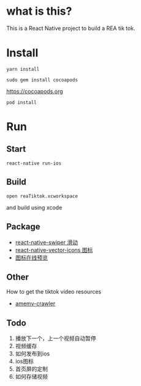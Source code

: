 # what is this?
This is a React Native project to build a REA tik tok.

# Install
```
yarn install
```

```
sudo gem install cocoapods
```
https://cocoapods.org

```
pod install
```

# Run

## Start
```
react-native run-ios
```

## Build
```
open reaTiktok.xcworkspace
```

and build using xcode

## Package

- [react-native-swiper 滑动](https://github.com/leecade/react-native-swiper)
- [react-native-vector-icons 图标](https://github.com/oblador/react-native-vector-icons#iconbutton-component)
- [图标在线预览](https://oblador.github.io/react-native-vector-icons/)

## Other
How to get the tiktok video resources

- [amemv-crawler](https://github.com/loadchange/amemv-crawler)

## Todo
1. 播放下一个，上一个视频自动暂停
2. 视频缓存
3. 如何发布到ios
4. ios图标
5. 首页屏的定制
6. 如何存储视频
